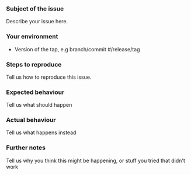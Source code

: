 ### Subject of the issue
Describe your issue here.

### Your environment
* Version of the tap, e.g branch/commit #/release/tag

### Steps to reproduce
Tell us how to reproduce this issue.

### Expected behaviour
Tell us what should happen

### Actual behaviour
Tell us what happens instead

### Further notes
Tell us why you think this might be happening, or stuff you tried that didn't work